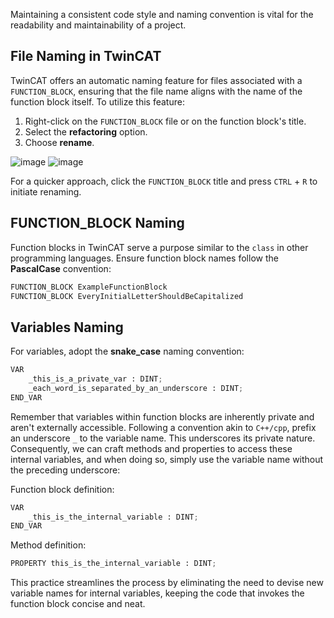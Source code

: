 Maintaining a consistent code style and naming convention is vital for the readability and maintainability of a project.

## File Naming in TwinCAT

TwinCAT offers an automatic naming feature for files associated with a `FUNCTION_BLOCK`, ensuring that the file name aligns with the name of the function block itself. To utilize this feature:

1. Right-click on the `FUNCTION_BLOCK` file or on the function block's title.
2. Select the **refactoring** option.
3. Choose **rename**.

![image](https://github.com/QuokeCola/E-SPRiNT/assets/43491767/3945517c-e115-4597-b1bd-0fed8b4697b7)
![image](https://github.com/QuokeCola/E-SPRiNT/assets/43491767/fd6a5971-f6ac-4305-b29f-5e80c8037bc9)

For a quicker approach, click the `FUNCTION_BLOCK` title and press `CTRL` + `R` to initiate renaming.

## FUNCTION_BLOCK Naming

Function blocks in TwinCAT serve a purpose similar to the `class` in other programming languages. Ensure function block names follow the **PascalCase** convention:

```PYTHON
FUNCTION_BLOCK ExampleFunctionBlock
FUNCTION_BLOCK EveryInitialLetterShouldBeCapitalized
```

## Variables Naming

For variables, adopt the **snake_case** naming convention:

```PYTHON
VAR
    _this_is_a_private_var : DINT;
    _each_word_is_separated_by_an_underscore : DINT;
END_VAR
```

Remember that variables within function blocks are inherently private and aren't externally accessible. Following a convention akin to `C++/cpp`, prefix an underscore `_` to the variable name. This underscores its private nature. Consequently, we can craft methods and properties to access these internal variables, and when doing so, simply use the variable name without the preceding underscore:

Function block definition:

```python
VAR
    _this_is_the_internal_variable : DINT;
END_VAR
```

Method definition:

```python
PROPERTY this_is_the_internal_variable : DINT;
```

This practice streamlines the process by eliminating the need to devise new variable names for internal variables, keeping the code that invokes the function block concise and neat. 